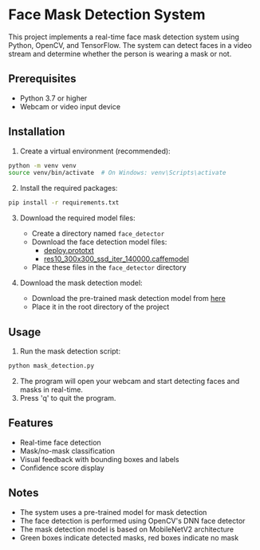 # Face Mask Detection System

This project implements a real-time face mask detection system using Python, OpenCV, and TensorFlow. The system can detect faces in a video stream and determine whether the person is wearing a mask or not.

## Prerequisites

- Python 3.7 or higher
- Webcam or video input device

## Installation

1. Create a virtual environment (recommended):
```bash
python -m venv venv
source venv/bin/activate  # On Windows: venv\Scripts\activate
```

2. Install the required packages:
```bash
pip install -r requirements.txt
```

3. Download the required model files:
   - Create a directory named `face_detector`
   - Download the face detection model files:
     - [deploy.prototxt](https://raw.githubusercontent.com/opencv/opencv/master/samples/dnn/face_detector/deploy.prototxt)
     - [res10_300x300_ssd_iter_140000.caffemodel](https://raw.githubusercontent.com/opencv/opencv_3rdparty/dnn_samples_face_detector_20170830/res10_300x300_ssd_iter_140000.caffemodel)
   - Place these files in the `face_detector` directory

4. Download the mask detection model:
   - Download the pre-trained mask detection model from [here](https://github.com/chandrikadeb7/Face-Mask-Detection/raw/master/mask_detector.model)
   - Place it in the root directory of the project

## Usage

1. Run the mask detection script:
```bash
python mask_detection.py
```

2. The program will open your webcam and start detecting faces and masks in real-time.
3. Press 'q' to quit the program.

## Features

- Real-time face detection
- Mask/no-mask classification
- Visual feedback with bounding boxes and labels
- Confidence score display

## Notes

- The system uses a pre-trained model for mask detection
- The face detection is performed using OpenCV's DNN face detector
- The mask detection model is based on MobileNetV2 architecture
- Green boxes indicate detected masks, red boxes indicate no mask 